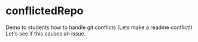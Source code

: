 # conflictedRepo
Demo to students how to handle git conflicts (Lets make a readme conflict!)
Let's see if this causes an issue.